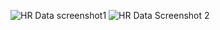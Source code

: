 ![HR Data screenshot1](https://github.com/Mamba-244/HR-Dashboard-MySQL-PowerBI/assets/154870647/f5fc723d-a59c-40f5-9aee-a820a7bc203d)
![HR Data Screenshot 2](https://github.com/Mamba-244/HR-Dashboard-MySQL-PowerBI/assets/154870647/f066a381-32f4-46de-9fab-6dcf7b739571)
